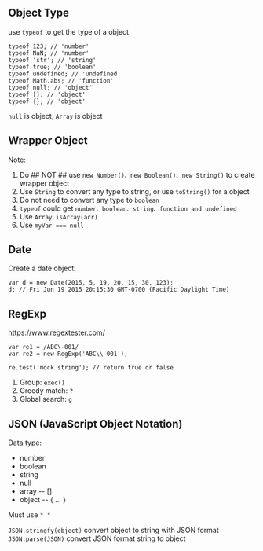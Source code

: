 ## Object Type
use ```typeof``` to get the type of a object
```
typeof 123; // 'number'
typeof NaN; // 'number'
typeof 'str'; // 'string'
typeof true; // 'boolean'
typeof undefined; // 'undefined'
typeof Math.abs; // 'function'
typeof null; // 'object'
typeof []; // 'object'
typeof {}; // 'object'
```
```null``` is object, ```Array``` is object

## Wrapper Object
Note:
1. Do ## NOT ## use ```new Number()、new Boolean()、new String()``` to create wrapper object
2. Use ```String``` to convert any type to string, or use ```toString()``` for a object
3. Do not need to convert any type to ```boolean```
4. ```typeof``` could get ```number、boolean、string、function and undefined```
5. Use ```Array.isArray(arr)```
6. Use ```myVar === null```

## Date
Create a date object:
```
var d = new Date(2015, 5, 19, 20, 15, 30, 123);
d; // Fri Jun 19 2015 20:15:30 GMT-0700 (Pacific Daylight Time)
```

## RegExp
https://www.regextester.com/
```
var re1 = /ABC\-001/
var re2 = new RegExp('ABC\\-001');
```
```
re.test('mock string'); // return true or false
```
1. Group: ```exec()```
2. Greedy match: ```?```
3. Global search: ```g```

## JSON (JavaScript Object Notation)
Data type:
 * number
 * boolean
 * string
 * null
 * array -- []
 * object -- { ... }

Must use ``` " " ```

```JSON.stringfy(object)``` convert object to string with JSON format
```JSON.parse(JSON)``` convert JSON format string to object

